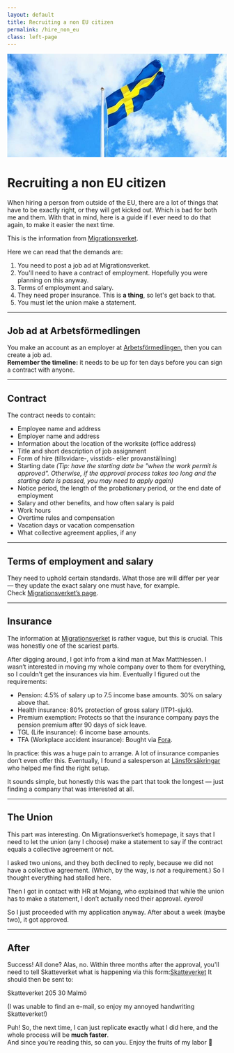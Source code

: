```yaml
---
layout: default
title: Recruiting a non EU citizen
permalink: /hire_non_eu
class: left-page
---
```


<div class="logo-container">
  <img src="assets/images/flag.jpeg" alt="Swedish Flag">
</div>

# Recruiting a non EU citizen

When hiring a person from outside of the EU, there are a lot of things that have to be exactly right, or they will get kicked out. Which is bad for both me and them. With that in mind, here is a guide if I ever need to do that again, to make it easier the next time.

This is the information from [Migrationsverket](https://www.migrationsverket.se/arbetsgivare/du-vill-anstalla/anstalla-fran-lander-utanfor-eu-ees/anstallning/anstalld.html#svid10_2cd2e409193b84c506a2a791).

Here we can read that the demands are:

1. You need to post a job ad at Migrationsverket.  
2. You'll need to have a contract of employment. Hopefully you were planning on this anyway.  
3. Terms of employment and salary.  
4. They need proper insurance. This is **a thing**, so let's get back to that.  
5. You must let the union make a statement.  

---

## Job ad at Arbetsförmedlingen

You make an account as an employer at [Arbetsförmedlingen](https://arbetsformedlingen.se/for-arbetsgivare/rekrytera/annonsera-i-platsbanken), then you can create a job ad.  
**Remember the timeline:** it needs to be up for ten days before you can sign a contract with anyone.

---

## Contract

The contract needs to contain:

- Employee name and address  
- Employer name and address  
- Information about the location of the worksite (office address)  
- Title and short description of job assignment  
- Form of hire (tillsvidare-, visstids- eller provanställning)  
- Starting date *(Tip: have the starting date be "when the work permit is approved". Otherwise, if the approval process takes too long and the starting date is passed, you may need to apply again)*  
- Notice period, the length of the probationary period, or the end date of employment  
- Salary and other benefits, and how often salary is paid  
- Work hours  
- Overtime rules and compensation  
- Vacation days or vacation compensation  
- What collective agreement applies, if any  

---

## Terms of employment and salary

They need to uphold certain standards. What those are will differ per year — they update the exact salary one must have, for example.  
Check [Migrationsverket’s page](https://www.migrationsverket.se/arbetsgivare/du-vill-anstalla/anstalla-fran-lander-utanfor-eu-ees/anstallning/anstalld.html#svid10_2cd2e409193b84c506a2b60b).

---

## Insurance

The information at [Migrationsverket](https://www.migrationsverket.se/arbetsgivare/du-vill-anstalla/anstalla-fran-lander-utanfor-eu-ees/anstallning/anstalld.html#svid12_2cd2e409193b84c506a3109b) is rather vague, but this is crucial. This was honestly one of the scariest parts.  

After digging around, I got info from a kind man at Max Matthiessen. I wasn’t interested in moving my whole company over to them for everything, so I couldn’t get the insurances via him. Eventually I figured out the requirements:  

- Pension: 4.5% of salary up to 7.5 income base amounts. 30% on salary above that.  
- Health insurance: 80% protection of gross salary (ITP1-sjuk).  
- Premium exemption: Protects so that the insurance company pays the pension premium after 90 days of sick leave.  
- TGL (Life insurance): 6 income base amounts.  
- TFA (Workplace accident insurance): Bought via [Fora](https://www.fora.se/).  

In practice: this was a huge pain to arrange. A lot of insurance companies don’t even offer this. Eventually, I found a salesperson at [Länsförsäkringar](https://www.lansforsakringar.se/stockholm/foretag/) who helped me find the right setup.  

It sounds simple, but honestly this was the part that took the longest — just finding a company that was interested at all.

---

## The Union

This part was interesting. On Migrationsverket’s homepage, it says that I need to let the union (any I choose) make a statement to say if the contract equals a collective agreement or not.  

I asked two unions, and they both declined to reply, because we did not have a collective agreement. (Which, by the way, is *not* a requirement.) So I thought everything had stalled here.  

Then I got in contact with HR at Mojang, who explained that while the union has to make a statement, I don’t actually need their approval. *eyeroll*  

So I just proceeded with my application anyway. After about a week (maybe two), it got approved.

---

## After

Success! All done? Alas, no. Within three months after the approval, you'll need to tell Skatteverket what is happening via this form:[Skatteverket](https://www.skatteverket.se/foretag/etjansterochblanketter/blanketterbroschyrer/blanketter/info/1160.4.64a656d113f4c759701233.html)
It should then be sent to:

Skatteverket
205 30 Malmö

(I was unable to find an e-mail, so enjoy my annoyed handwriting Skatteverket!)

Puh! So, the next time, I can just replicate exactly what I did here, and the whole process will be **much faster**.  
And since you’re reading this, so can you. Enjoy the fruits of my labor 🎉
